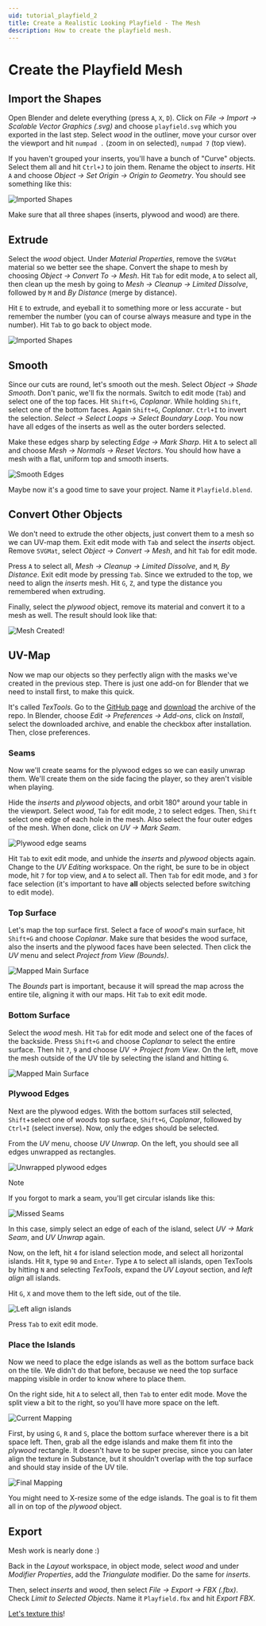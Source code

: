 ```yaml
---
uid: tutorial_playfield_2
title: Create a Realistic Looking Playfield - The Mesh
description: How to create the playfield mesh.
---
```


# Create the Playfield Mesh

## Import the Shapes

Open Blender and delete everything (press `A`, `X`, `D`). Click on *File -> Import -> Scalable Vector Graphics (.svg)* and choose `playfield.svg` which you exported in the last step. Select *wood* in the outliner, move your cursor over the viewport and hit `numpad .` (zoom in on selected), `numpad 7` (top view).

If you haven't grouped your inserts, you'll have a bunch of "Curve" objects. Select them all and hit `Ctrl+J` to join them. Rename the object to *inserts*. Hit `A` and choose *Object -> Set Origin -> Origin to Geometry*. You should see something like this:

![Imported Shapes](blender-imported.png)

Make sure that all three shapes (inserts, plywood and wood) are there.

## Extrude

Select the *wood* object. Under *Material Properties*, remove the `SVGMat` material so we better see the shape. Convert the shape to mesh by choosing *Object -> Convert To -> Mesh*. Hit `Tab` for edit mode, `A` to select all, then clean up the mesh by going to *Mesh -> Cleanup -> Limited Dissolve*, followed by `M` and *By Distance* (merge by distance).

Hit `E` to extrude, and eyeball it to something more or less accurate - but remember the number (you can of course always measure and type in the number). Hit `Tab` to go back to object mode.

![Imported Shapes](blender-extruded.png)

## Smooth

Since our cuts are round, let's smooth out the mesh. Select *Object -> Shade Smooth*. Don't panic, we'll fix the normals. Switch to edit mode (`Tab`) and select one of the top faces. Hit `Shift+G`, *Coplanar*. While holding `Shift`, select one of the bottom faces. Again `Shift+G`, *Coplanar*. `Ctrl+I` to invert the selection. *Select -> Select Loops -> Select Boundary Loop*. You now have all edges of the inserts as well as the outer borders selected.

Make these edges sharp by selecting *Edge -> Mark Sharp*. Hit `A` to select all and choose *Mesh -> Normals -> Reset Vectors*. You should how have a mesh with a flat, uniform top and smooth inserts.

![Smooth Edges](blender-smooth-edges.png)

Maybe now it's a good time to save your project. Name it `Playfield.blend`.

## Convert Other Objects

We don't need to extrude the other objects, just convert them to a mesh so we can UV-map them. Exit edit mode with `Tab` and select the *inserts* object. Remove `SVGMat`, select *Object -> Convert -> Mesh*, and hit `Tab` for edit mode.

Press `A` to select all, *Mesh -> Cleanup -> Limited Dissolve*, and `M`, *By Distance*. Exit edit mode by pressing `Tab`. Since we extruded to the top, we need to align the *inserts* mesh. Hit `G`, `Z`, and type the distance you remembered when extruding.

Finally, select the *plywood* object, remove its material and convert it to a mesh as well. The result should look like that:

![Mesh Created!](blender-mesh-created.png)

## UV-Map

Now we map our objects so they perfectly align with the masks we've created in the previous step. There is just one add-on for Blender that we need to install first, to make this quick.

It's called *TexTools*. Go to the [GitHub page](https://github.com/SavMartin/TexTools-Blender) and [download](https://github.com/SavMartin/TexTools-Blender/archive/master.zip) the archive of the repo. In Blender, choose *Edit -> Preferences -> Add-ons*, click on *Install*, select the downloaded archive, and enable the checkbox after installation. Then, close preferences.

### Seams

Now we'll create seams for the plywood edges so we can easily unwrap them. We'll create them on the side facing the player, so they aren't visible when playing.

Hide the *inserts* and *plywood* objects, and orbit 180° around your table in the viewport. Select *wood*, `Tab` for edit mode, `2` to select edges. Then, `Shift` select one edge of each hole in the mesh. Also select the four outer edges of the mesh. When done, click on *UV -> Mark Seam*.

![Plywood edge seams](blender-seams.png)

Hit `Tab` to exit edit mode, and unhide the *inserts* and *plywood* objects again. Change to the *UV Editing* workspace. On the right, be sure to be in object mode, hit `7` for top view, and `A` to select all. Then `Tab` for edit mode, and `3` for face selection (it's important to have **all** objects selected before switching to edit mode).

### Top Surface

Let's map the top surface first. Select a face of *wood*'s main surface, hit `Shift+G` and choose *Coplanar*. Make sure that besides the wood surface, also the inserts and the plywood faces have been selected. Then click the *UV* menu and select *Project from View (Bounds)*.

![Mapped Main Surface](blender-uv-surface.png)

The *Bounds* part is important, because it will spread the map across the entire tile, aligning it with our maps. Hit `Tab` to exit edit mode.

### Bottom Surface

Select the *wood* mesh. Hit `Tab` for edit mode and select one of the faces of the backside. Press `Shift+G` and choose *Coplanar* to select the entire surface. Then hit `7`, `9` and choose *UV -> Project from View*. On the left, move the mesh outside of the UV tile by selecting the island and hitting `G`.

![Mapped Main Surface](blender-uv-back.png)

### Plywood Edges

Next are the plywood edges. With the bottom surfaces still selected, `Shift`+select one of *wood*s top surface, `Shift+G`, *Coplanar*, followed by `Ctrl+I` (select inverse). Now, only the edges should be selected.

From the *UV* menu, choose *UV Unwrap*. On the left, you should see all edges unwrapped as rectangles.

![Unwrapped plywood edges](blender-edges-unwrapped.png)

> [!note]
> If you forgot to mark a seam, you'll get circular islands like this:
> 
> ![Missed Seams](blender-missed-seams.png)
>
> In this case, simply select an edge of each of the island, select *UV -> Mark Seam*, and *UV Unwrap* again.

Now, on the left, hit `4` for island selection mode, and select all horizontal islands. Hit `R`, type `90` and `Enter`. Type `A` to select all islands, open TexTools by hitting `N` and selecting *TexTools*, expand the *UV Layout* section, and *left align* all islands. 

Hit `G`, `X` and move them to the left side, out of the tile.

![Left align islands](blender-uv-left-aligned.png)

Press `Tab` to exit edit mode.

### Place the Islands

Now we need to place the edge islands as well as the bottom surface back on the tile. We didn't do that before, because we need the top surface mapping visible in order to know where to place them.

On the right side, hit `A` to select all, then `Tab` to enter edit mode. Move the split view a bit to the right, so you'll have more space on the left.

![Current Mapping](blender-uv-before-placing.png)

First, by using `G`, `R` and `S`, place the bottom surface wherever there is a bit space left. Then, grab all the edge islands and make them fit into the *plywood* rectangle. It doesn't have to be super precise, since you can later align the texture in Substance, but it shouldn't overlap with the top surface and should stay inside of the UV tile.

![Final Mapping](blender-uv-after-placing.png)

You might need to X-resize some of the edge islands. The goal is to fit them all in on top of the *plywood* object.

## Export

Mesh work is nearly done :)

Back in the *Layout* workspace, in object mode, select *wood* and under *Modifier Properties*, add the *Triangulate* modifier. Do the same for *inserts*.

Then, select *inserts* and *wood*, then select *File -> Export -> FBX (.fbx)*. Check *Limit to Selected Objects*. Name it `Playfield.fbx` and hit *Export FBX*.


[Let's texture this](xref:tutorial_playfield_3)!